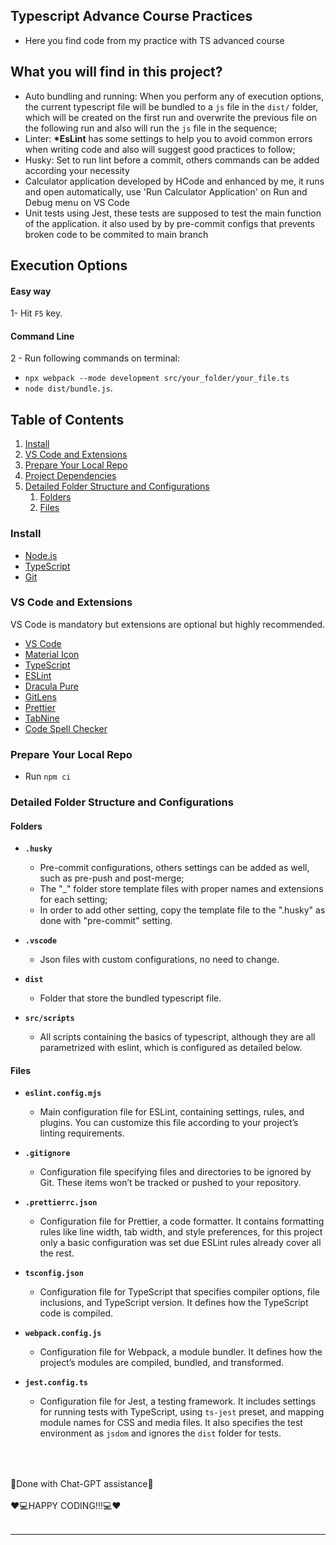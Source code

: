 ## Typescript Advance Course Practices

- Here you find code from my practice with TS advanced course

## What you will find in this project?

- Auto bundling and running: When you perform any of execution options, the current typescript file will be bundled to a `js` file in the `dist/` folder, which will be created on the first run and overwrite the previous file on the following run and also will run the `js` file in the sequence;
- Linter: **\*EsLint** has some settings to help you to avoid common errors when writing code and also will suggest good practices to follow;
- Husky: Set to run lint before a commit, others commands can be added according your necessity
- Calculator application developed by HCode and enhanced by me, it runs and open automatically, use 'Run Calculator Application' on Run and Debug menu on VS Code
- Unit tests using Jest, these tests are supposed to test the main function of the application. it also used by by pre-commit configs that prevents broken code to be commited to main branch

## Execution Options

#### Easy way

1- Hit `F5` key.

#### Command Line

2 - Run following commands on terminal:

- `npx webpack --mode development src/your_folder/your_file.ts`
- `node dist/bundle.js`.

## Table of Contents

1. [Install](#install)
2. [VS Code and Extensions](#vs-code-and-extensions)
3. [Prepare Your Local Repo](#prepare-your-local-repo)
4. [Project Dependencies](#project-dependencies)
5. [Detailed Folder Structure and Configurations](#detailed-folder-structure-and-configurations)
    1. [Folders](#folders)
    2. [Files](#files)

### Install

- [Node.js](https://nodejs.org/en/download/current)
- [TypeScript](https://www.typescriptlang.org/download)
- [Git](https://git-scm.com/downloads)

### VS Code and Extensions

VS Code is mandatory but extensions are optional but highly recommended.

- [VS Code](https://code.visualstudio.com/)
- [Material Icon](https://marketplace.visualstudio.com/items?itemName=PKief.material-icon-theme)
- [TypeScript](https://marketplace.visualstudio.com/items?itemName=ms-vscode.vscode-typescript-next)
- [ESLint](https://marketplace.visualstudio.com/items?itemName=dbaeumer.vscode-eslint)
- [Dracula Pure](https://marketplace.visualstudio.com/items?itemName=blackblackcat.dracula-pure)
- [GitLens](https://marketplace.visualstudio.com/items?itemName=eamodio.gitlens)
- [Prettier](https://marketplace.visualstudio.com/items?itemName=esbenp.prettier-vscode)
- [TabNine](https://marketplace.visualstudio.com/items?itemName=TabNine.tabnine-vscode)
- [Code Spell Checker](https://marketplace.visualstudio.com/items?itemName=streetsidesoftware.code-spell-checker)

### Prepare Your Local Repo

- Run `npm ci`

### Detailed Folder Structure and Configurations

#### Folders

- **`.husky`**

    - Pre-commit configurations, others settings can be added as well, such as pre-push and post-merge;
    - The "\_" folder store template files with proper names and extensions for each setting;
    - In order to add other setting, copy the template file to the ".husky" as done with "pre-commit" setting.

- **`.vscode`**

    - Json files with custom configurations, no need to change.

- **`dist`**

    - Folder that store the bundled typescript file.

- **`src/scripts`**
    - All scripts containing the basics of typescript, although they are all parametrized with eslint, which is configured as detailed below.

#### Files

- **`eslint.config.mjs`**

    - Main configuration file for ESLint, containing settings, rules, and plugins. You can customize this file according to your project’s linting requirements.

- **`.gitignore`**

    - Configuration file specifying files and directories to be ignored by Git. These items won’t be tracked or pushed to your repository.

- **`.prettierrc.json`**

    - Configuration file for Prettier, a code formatter. It contains formatting rules like line width, tab width, and style preferences, for this project only a basic configuration was set due ESLint rules already cover all the rest.

- **`tsconfig.json`**

    - Configuration file for TypeScript that specifies compiler options, file inclusions, and TypeScript version. It defines how the TypeScript code is compiled.

- **`webpack.config.js`**

    - Configuration file for Webpack, a module bundler. It defines how the project’s modules are compiled, bundled, and transformed.

- **`jest.config.ts`**
    - Configuration file for Jest, a testing framework. It includes settings for running tests with TypeScript, using `ts-jest` preset, and mapping module names for CSS and media files. It also specifies the test environment as `jsdom` and ignores the `dist` folder for tests.

<style>
  .centered {
    text-align: center;
  }
</style>

## <div class="centered">

<br></br>
🤖Done with Chat-GPT assistance🤖
<br></br>
❤️💻HAPPY CODING!!!💻❤️
<br></br>

---

</div>
